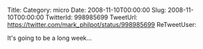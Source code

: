Title: 
Category: micro
Date: 2008-11-10T00:00:00
Slug: 2008-11-10T00:00:00
TwitterId: 998985699
TweetUrl: https://twitter.com/mark_philpot/status/998985699
ReTweetUser: 

It's going to be a long week...